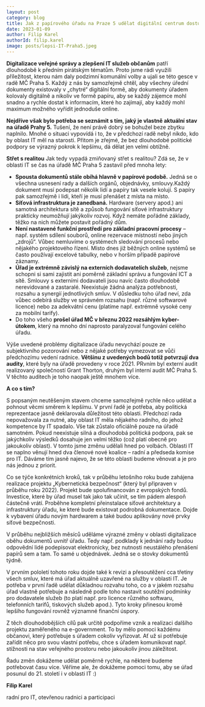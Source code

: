 ```yaml
---
layout: post
category: blog
title: Jak z papírového úřadu na Praze 5 udělat digitální centrum dostupné občanům? Piráti ví jak na to!
date: 2023-01-09
author: Filip Karel
authorId: filip.karel
image: posts/lepsi-IT-Praha5.jpeg
---
```


**Digitalizace veřejné správy a zlepšení IT služeb občanům** patří dlouhodobě k předním pirátským tématům. Proto jsme rádi využili příležitost, kterou nám daly podzimní komunální volby a ujali se této gesce v radě MČ Praha 5. Každý z nás by samozřejmě chtěl, aby všechny úřední dokumenty existovaly v „chytré“ digitální formě, aby dokumenty úřadem kolovaly digitálně a nikoliv ve formě papíru, aby se každý zájemce mohl snadno a rychle dostat k informacím, které ho zajímají, aby každý mohl maximum možného vyřídit jednoduše online.

**Nejdříve však bylo potřeba se seznámit s tím, jaký je vlastně aktuální stav na úřadě Prahy 5.** Tušení, že není právě dobrý se bohužel beze zbytku naplnilo. Mnohé o situaci vypovídá i to, že v předchozí radě nebyl nikdo, kdo by oblast IT měl na starosti. Přitom je zřejmé, že bez dlouhodobé politické podpory se výrazný pokrok k lepšímu, dá dělat jen velmi obtížně.

**Střet s realitou** 
Jak tedy vypadá zmiňovaný střet s realitou? Zdá se, že v oblasti IT se čas na úřadě MČ Praha 5 zastavil před mnoha lety:
* **Spousta dokumentů stále obíhá hlavně v papírové podobě.** Jedná se o všechna usnesení rady a dalších orgánů, objednávky, smlouvy.Každý dokument musí podepsat několik lidí a papíry tak vesele kolují. S papíry pak samozřejmě i lidi, kteří je musí přenášet z místa na místo.
* **Síťová infrastruktura je zanedbaná.** Hardware (servery apod.) ani samotná architektura sítě a způsob fungování síťové infrastruktury prakticky neumožňují jakýkoliv rozvoj. Když nemáte pořádné základy, těžko na nich můžete postavit pořádný dům.
* **Není nastavené funkční prostředí pro základní pracovní procesy** – např. systém sdílení souborů, online rezervace místností nebo jiných „zdrojů“. Vůbec nemluvíme o systémech sledování procesů nebo nějakého projektového řízení. Místo dnes již běžných online systémů se často používají excelové tabulky, nebo v horším případě papírové záznamy.
* **Úřad je extrémně závislý na externích dodavatelích služeb**, nejsme schopni si sami zajistit ani poměrně základní správu a fungování ICT a sítě.
Smlouvy s externími dodavateli jsou navíc často dlouhodobě nerevidované a zastaralé. Neexistuje žádná analýza potřebnosti, rozsahu a synergií jednotlivých smluv. V důsledku toho úřad  neví, zda vůbec odebírá služby ve správném rozsahu (např. různé softwarové licence) nebo za adekvátní cenu (platíme např. extrémně vysoké ceny za mobilní tarify).
* Do toho všeho **prošel úřad MČ v březnu 2022 rozsáhlým kyber-útokem**, který na mnoho dní naprosto paralyzoval fungování celého úřadu.

Výše uvedené problémy digitalizace úřadu nevychází pouze ze subjektivního pozorování nebo z nějaké potřeby vymezovat se vůči předchozímu vedení radnice. **Většinu z uvedených bodů totiž potvrzují dva audity**, které byly na úřadě provedeny v roce 2021. PRvním byl externí audit realizovaný společností Grant Thorton, druhým byl  interní audit MČ Praha 5. V těchto auditech je toho naopak ještě mnohem více.


**A co s tím?**

S popsaným neutěšeným stavem chceme samozřejmě rychle něco udělat a pohnout věcmi směrem k lepšímu. V první řadě je potřeba, aby politická reprezentace jasně deklarovala důležitost této oblasti. Předchozí rada nepovažovala za nutné, aby oblast IT měla nějakého radního, do jehož kompetence by IT spadalo. Vše tak zůstalo oficiálně pouze na úřadě samotném. Pokud neexistuje silná a dlouhodobá politická podpora, pak se jakýchkoliv výsledků dosahuje jen velmi těžko (což platí obecně pro jakoukoliv oblast). V tomto jsme změnu udělali hned po volbách. Oblasti IT se naplno věnují hned dva členové nové koalice – radní a předseda komise pro IT. Dáváme tím jasně najevo, že se této oblasti budeme věnovat a je pro nás jednou z priorit.

Co se týče konkrétních kroků, tak v průběhu letošního roku bude zahájena realizace projektu „Kybernetická bezpečnost“ (který byl připraven v průběhu roku 2022). Projekt bude spolufinancován z evropských fondů. Investice, které by úřad musel tak jako tak učinit, se tím pádem alespoň částečně vrátí. Proběhne kompletní přeinstalace síťové architektury a infrastruktury úřadu, ke které bude existovat podrobná dokumentace. Dojde k vybavení úřadu novým hardwarem a také budou aplikovány nové prvky síťové bezpečnosti.

V průběhu nejbližších měsíců uděláme výrazné změny v oblasti digitalizace oběhu dokumentů uvnitř úřadu. Tedy např. podklady k jednání rady budou odpovědní lidé podepisovat elektronicky, bez nutnosti neustálého přenášení papírů sem a tam. To samé u objednávek. Jedná se o stovky dokumentů týdně. 

V prvním pololetí tohoto roku dojde také k revizi a přesoutěžení cca třetiny všech smluv, které má úřad aktuálně uzavřené na služby v oblasti IT. Je potřeba v první řadě udělat důkladnou rozvahu toho, co a v jakém rozsahu úřad vlastně potřebuje a následně podle toho nastavit soutěžní podmínky pro dodavatele služeb (to platí např. pro licence různého softwaru, telefonních tarifů, tiskových služeb apod.). Tyto kroky přinesou kromě lepšího fungování rovněž významné finanční úspory.

Z těch dlouhodobějších cílů pak určitě podpoříme vznik a realizaci dalšího projektu zaměřeného na e-government. To by mělo pomoci každému občanovi, který potřebuje s úřadem cokoliv vyřizovat. Ať už si potřebuje zařídit něco pro svou vlastní potřebu, chce s úřadem komunikovat např. stížnosti na stav veřejného prostoru nebo jakoukoliv jinou záležitost.


Řadu změn dokážeme udělat poměrně rychle, na některé budeme potřebovat času více. Věříme ale, že dokážeme pomoci tomu, aby se úřad posunul do 21. století i v oblasti IT :)

**Filip Karel**

radní pro IT, otevřenou radnici a participaci

